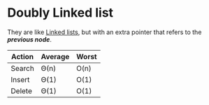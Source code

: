 # Doubly Linked list

They are like [Linked lists](linkedlist.md), but with an extra pointer that refers to the ***previous node***.


| Action | Average | Worst |
| ------ | ------  | ----- |
| Search | Θ(n) | O(n)|
| Insert | Θ(1) | O(1)|
| Delete | Θ(1) | O(1)|